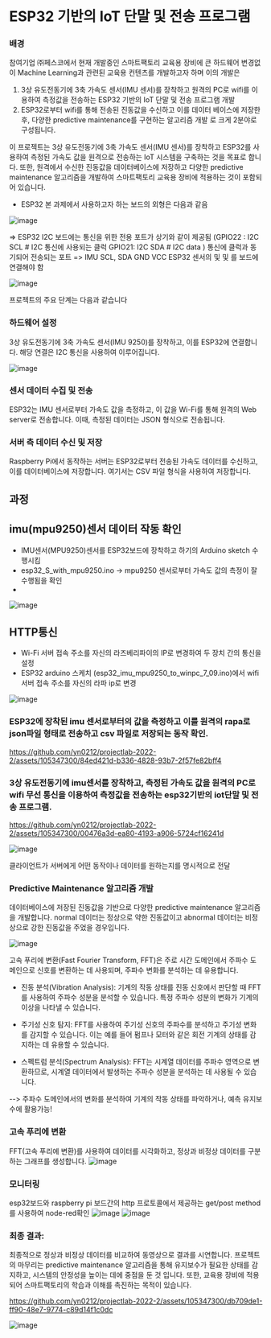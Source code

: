 
# ESP32 기반의 IoT 단말 및 전송 프로그램


### 배경
참여기업 ㈜페스코에서 현재 개발중인 스마트팩토리 교육용 장비에 큰 하드웨어 변경없이 Machine Learning과 관련된 교육용 컨텐츠를 개발하고자 하며 이의 개발은 

1) 3상 유도전동기에 3축 가속도 센서(IMU 센서)를 장착하고 원격의 PC로 wifi를 이용하여 측정값을 전송하는 ESP32 기반의 IoT 단말 및 전송 프로그램 개발
2) ESP32로부터 wifi를 통해 전송된 진동값을 수신하고 이를 데이터 베이스에 저장한 후, 다양한 predictive maintenance를 구현하는 알고리즘 개발
로 크게 2분야로 구성됩니다. 


이 프로젝트는 3상 유도전동기에 3축 가속도 센서(IMU 센서)를 장착하고 ESP32를 사용하여 측정된 가속도 값을 원격으로 전송하는 IoT 시스템을 구축하는 것을 목표로 합니다. 또한, 원격에서 수신한 진동값을 데이터베이스에 저장하고 다양한 predictive maintenance 알고리즘을 개발하여 스마트팩토리 교육용 장비에 적용하는 것이 포함되어 있습니다.

- ESP32 본 과제에서 사용하고자 하는 보드의 외형은 다음과 같음

![image](https://github.com/yn0212/projectlab-2022-2/assets/105347300/0cbef8a3-8c6c-414d-9ded-4357ca49d1fb)

=> ESP32 I2C 보드에는 통신을 위한 전용 포트가 상기와 같이 제공됨
 (GPIO22 : I2C SCL # I2C 통신에 사용되는 클럭
 GPIO21: I2C SDA # I2C data ) 통신에 클럭과 동기되어 전송되는 포트
=> IMU SCL, SDA GND VCC ESP32 센서의 및 및 를 보드에 연결해야 함

![image](https://github.com/yn0212/projectlab-2022-2/assets/105347300/fa762047-3bd4-4d76-a6b5-f15b5de0594f)


프로젝트의 주요 단계는 다음과 같습니다

### 하드웨어 설정

3상 유도전동기에 3축 가속도 센서(IMU 9250)를 장착하고, 이를 ESP32에 연결합니다. 해당 연결은 I2C 통신을 사용하여 이루어집니다.

![image](https://github.com/yn0212/projectlab-2022-2/assets/105347300/73221789-c255-438d-8741-fe67dd4426f7)


### 센서 데이터 수집 및 전송 


ESP32는 IMU 센서로부터 가속도 값을 측정하고, 이 값을 Wi-Fi를 통해 원격의 Web server로 전송합니다. 이때, 측정된 데이터는 JSON 형식으로 전송됩니다.



### 서버 측 데이터 수신 및 저장

Raspberry Pi에서 동작하는 서버는 ESP32로부터 전송된 가속도 데이터를 수신하고, 이를 데이터베이스에 저장합니다. 여기서는 CSV 파일 형식을 사용하여 저장합니다.

## 과정

## imu(mpu9250)센서 데이터 작동 확인
- IMU센서(MPU9250)센서를 ESP32보드에 장착하고 하기의 Arduino sketch 수행시킴 
- esp32_S_with_mpu9250.ino -> mpu9250 센서로부터 가속도 값의 측정이 잘 수행됨을 확인
- 
![image](https://github.com/yn0212/projectlab-2022-2/assets/105347300/5801c183-1125-4c47-97d2-5cc634428509)

## HTTP통신

- Wi-Fi 서버 접속 주소를 자신의 라즈베리파이의 IP로 변경하여 두 장치 간의 통신을 설정
- ESP32 arduino 스케치 (esp32_imu_mpu9250_to_winpc_7_09.ino)에서 wifi 서버 접속 주소를 자신의 라파 ip로 변경

![image](https://github.com/yn0212/projectlab-2022-2/assets/105347300/abd5acfb-162d-4dc2-8e40-4563f2b62ff4)


### ESP32에 장착된 imu 센서로부터의 값을 측정하고 이를 원격의 rapa로 json파일 형태로 전송하고 csv 파일로 저장되는 동작 확인.


https://github.com/yn0212/projectlab-2022-2/assets/105347300/84ed421d-b336-4828-93b7-2f57fe82bff4




###  3상 유도전동기에 imu센서를 장착하고, 측정된 가속도 값을 원격의 PC로 wifi 무선 통신을 이용하여 측정값을 전송하는 esp32기반의 iot단말 및 전송 프로그램. 

https://github.com/yn0212/projectlab-2022-2/assets/105347300/00476a3d-ea80-4193-a906-5724cf16241d

![image](https://github.com/yn0212/projectlab-2022-2/assets/105347300/589ebeb0-ab43-4345-a7e0-65c3fdced75d)

클라이언트가 서버에게 어떤 동작이나 데이터를 원하는지를 명시적으로 전달

### Predictive Maintenance 알고리즘 개발

데이터베이스에 저장된 진동값을 기반으로 다양한 predictive maintenance 알고리즘을 개발합니다. 
normal 데이터는 정상으로 약한 진동값이고 abnormal 데이터는 비정상으로 강한 진동값을 주었을 경우입니다.

![image](https://github.com/yn0212/projectlab-2022-2/assets/105347300/2a5d3fec-eac9-40b7-b928-6d0a896e7eba)

고속 푸리에 변환(Fast Fourier Transform, FFT)은 주로 시간 도메인에서 주파수 도메인으로 신호를 변환하는 데 사용되며, 주파수 변화를 분석하는 데 유용합니다.

- 진동 분석(Vibration Analysis): 기계의 작동 상태를 진동 신호에서 판단할 때 FFT를 사용하여 주파수 성분을 분석할 수 있습니다. 특정 주파수 성분의 변화가 기계의 이상을 나타낼 수 있습니다.

- 주기성 신호 탐지: FFT를 사용하여 주기성 신호의 주파수를 분석하고 주기성 변화를 감지할 수 있습니다. 이는 예를 들어 펌프나 모터와 같은 회전 기계의 상태를 감지하는 데 유용할 수 있습니다.

- 스펙트럼 분석(Spectrum Analysis): FFT는 시계열 데이터를 주파수 영역으로 변환하므로, 시계열 데이터에서 발생하는 주파수 성분을 분석하는 데 사용될 수 있습니다.

--> 주파수 도메인에서의 변화를 분석하여 기계의 작동 상태를 파악하거나, 예측 유지보수에 활용가능!


### 고속 푸리에 변환

FFT(고속 푸리에 변환)를 사용하여 데이터를 시각화하고, 정상과 비정상 데이터를 구분하는 그래프를 생성합니다.
![image](https://github.com/yn0212/projectlab-2022-2/assets/105347300/02df8156-a0bf-4f60-b8de-cb7c88a09e51)

### 모니터링
esp32보드와 raspberry pi 보드간의 http 프로토콜에서 제공하는 get/post method를 사용하여 node-red확인
![image](https://github.com/yn0212/projectlab-2022-2/assets/105347300/ccf07acc-29f9-45b7-a5fc-a497eff44c8a)
![image](https://github.com/yn0212/projectlab-2022-2/assets/105347300/f0d59eca-95bf-4c78-bf7a-a9d92e1b3df4)



### 최종 결과:

최종적으로 정상과 비정상 데이터를 비교하여 동영상으로 결과를 시연합니다.
프로젝트의 마무리는 predictive maintenance 알고리즘을 통해 유지보수가 필요한 상태를 감지하고, 시스템의 안정성을 높이는 데에 중점을 둔 것 입니다. 또한, 교육용 장비에 적용되어 스마트팩토리의 학습과 이해를 촉진하는 목적이 있습니다.

https://github.com/yn0212/projectlab-2022-2/assets/105347300/db709de1-ff90-48e7-9774-c89d14f1c0dc

![image](https://github.com/yn0212/projectlab-2022-2/assets/105347300/a372bb6c-7548-40b4-83c8-39286c746051)



